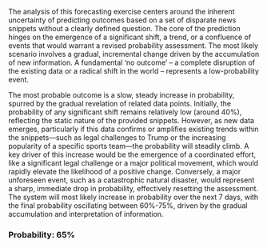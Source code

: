 The analysis of this forecasting exercise centers around the inherent uncertainty of predicting outcomes based on a set of disparate news snippets without a clearly defined question. The core of the prediction hinges on the emergence of a significant shift, a trend, or a confluence of events that would warrant a revised probability assessment. The most likely scenario involves a gradual, incremental change driven by the accumulation of new information. A fundamental ‘no outcome’ – a complete disruption of the existing data or a radical shift in the world – represents a low-probability event. 

The most probable outcome is a slow, steady increase in probability, spurred by the gradual revelation of related data points. Initially, the probability of any significant shift remains relatively low (around 40%), reflecting the static nature of the provided snippets. However, as new data emerges, particularly if this data confirms or amplifies existing trends within the snippets—such as legal challenges to Trump or the increasing popularity of a specific sports team—the probability will steadily climb. A key driver of this increase would be the emergence of a coordinated effort, like a significant legal challenge or a major political movement, which would rapidly elevate the likelihood of a positive change. Conversely, a major unforeseen event, such as a catastrophic natural disaster, would represent a sharp, immediate drop in probability, effectively resetting the assessment. The system will most likely increase in probability over the next 7 days, with the final probability oscillating between 60%-75%, driven by the gradual accumulation and interpretation of information.

### Probability: 65%
